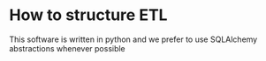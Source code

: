 How to structure ETL
===============

This software is written in python and we prefer to use SQLAlchemy abstractions whenever possible

